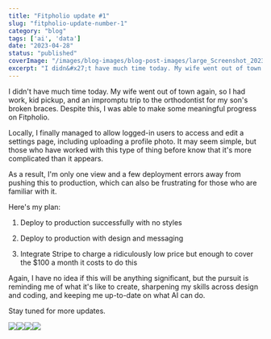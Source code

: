 ```yaml
---
title: "Fitpholio update #1"
slug: "fitpholio-update-number-1"
category: "blog"
tags: ['ai', 'data']
date: "2023-04-28"
status: "published"
coverImage: "/images/blog-images/blog-post-images/large_Screenshot_2023_04_27_at_11_14_42_PM_f305903938.png"
excerpt: "I didn&#x27;t have much time today. My wife went out of town again, so I had work, kid pickup, and an impromptu trip to the orthodontist for my son&#x27;s broken braces. Despite this, I was able to make some..."
---
```


I didn't have much time today. My wife went out of town again, so I had work, kid pickup, and an impromptu trip to the orthodontist for my son's broken braces. Despite this, I was able to make some meaningful progress on Fitpholio.

Locally, I finally managed to allow logged-in users to access and edit a settings page, including uploading a profile photo. It may seem simple, but those who have worked with this type of thing before know that it's more complicated than it appears.

As a result, I'm only one view and a few deployment errors away from pushing this to production, which can also be frustrating for those who are familiar with it.

Here's my plan:

1. Deploy to production successfully with no styles


1. Deploy to production with design and messaging


1. Integrate Stripe to charge a ridiculously low price but enough to cover the $100 a month it costs to do this



Again, I have no idea if this will be anything significant, but the pursuit is reminding me of what it's like to create, sharpening my skills across design and coding, and keeping me up-to-date on what AI can do.

Stay tuned for more updates.

![](/images/blog-images/blog-post-images/large_Screenshot_2023_04_27_at_11_14_42_PM_f305903938.png)![](/images/blog-images/blog-post-images/large_Screenshot_2023_04_27_at_11_14_32_PM_cd26e203e4.png)![](/images/blog-images/blog-post-images/large_Screenshot_2023_04_27_at_11_14_20_PM_615cb85f18.png)![](/images/blog-images/blog-post-images/large_Screenshot_2023_04_27_at_11_23_25_PM_702d8c4545.png)